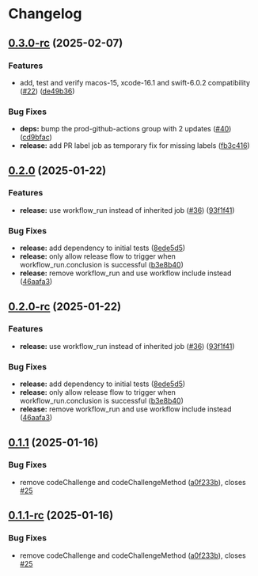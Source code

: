 # Changelog

## [0.3.0-rc](https://github.com/sonderformat-llc/fusionauth-swift-sdk/compare/v0.2.0...v0.3.0-rc) (2025-02-07)


### Features

* add, test and verify macos-15, xcode-16.1 and swift-6.0.2 compatibility ([#22](https://github.com/sonderformat-llc/fusionauth-swift-sdk/issues/22)) ([de49b36](https://github.com/sonderformat-llc/fusionauth-swift-sdk/commit/de49b362ec9cf0b6839536e283d4af96f275ee12))


### Bug Fixes

* **deps:** bump the prod-github-actions group with 2 updates ([#40](https://github.com/sonderformat-llc/fusionauth-swift-sdk/issues/40)) ([cd9bfac](https://github.com/sonderformat-llc/fusionauth-swift-sdk/commit/cd9bfac23b946a1735911bb9ed634f21a3ae8ce1))
* **release:** add PR label job as temporary fix for missing labels ([fb3c416](https://github.com/sonderformat-llc/fusionauth-swift-sdk/commit/fb3c41614f4b377c9c0ff43283608b82c23de83e))

## [0.2.0](https://github.com/sonderformat-llc/fusionauth-swift-sdk/compare/v0.1.1...v0.2.0) (2025-01-22)


### Features

* **release:** use workflow_run instead of inherited job ([#36](https://github.com/sonderformat-llc/fusionauth-swift-sdk/issues/36)) ([93f1f41](https://github.com/sonderformat-llc/fusionauth-swift-sdk/commit/93f1f41cc49890839a78b3c051f58c271918f739))


### Bug Fixes

* **release:** add dependency to initial tests ([8ede5d5](https://github.com/sonderformat-llc/fusionauth-swift-sdk/commit/8ede5d5d1043bf9a182a198113658453bdcc01c3))
* **release:** only allow release flow to trigger when workflow_run.conclusion is successful ([b3e8b40](https://github.com/sonderformat-llc/fusionauth-swift-sdk/commit/b3e8b40d6d30d76025c5fecf5d06b6b3f38288a1))
* **release:** remove workflow_run and use workflow include instead ([46aafa3](https://github.com/sonderformat-llc/fusionauth-swift-sdk/commit/46aafa388aa25cf6c188d572b0766a6051bc81f9))

## [0.2.0-rc](https://github.com/sonderformat-llc/fusionauth-swift-sdk/compare/v0.1.1...v0.2.0-rc) (2025-01-22)


### Features

* **release:** use workflow_run instead of inherited job ([#36](https://github.com/sonderformat-llc/fusionauth-swift-sdk/issues/36)) ([93f1f41](https://github.com/sonderformat-llc/fusionauth-swift-sdk/commit/93f1f41cc49890839a78b3c051f58c271918f739))


### Bug Fixes

* **release:** add dependency to initial tests ([8ede5d5](https://github.com/sonderformat-llc/fusionauth-swift-sdk/commit/8ede5d5d1043bf9a182a198113658453bdcc01c3))
* **release:** only allow release flow to trigger when workflow_run.conclusion is successful ([b3e8b40](https://github.com/sonderformat-llc/fusionauth-swift-sdk/commit/b3e8b40d6d30d76025c5fecf5d06b6b3f38288a1))
* **release:** remove workflow_run and use workflow include instead ([46aafa3](https://github.com/sonderformat-llc/fusionauth-swift-sdk/commit/46aafa388aa25cf6c188d572b0766a6051bc81f9))

## [0.1.1](https://github.com/sonderformat-llc/fusionauth-swift-sdk/compare/v0.1.0...v0.1.1) (2025-01-16)


### Bug Fixes

* remove codeChallenge and codeChallengeMethod ([a0f233b](https://github.com/sonderformat-llc/fusionauth-swift-sdk/commit/a0f233b1781b6188285c433a8a54ee2c62f3f9cb)), closes [#25](https://github.com/sonderformat-llc/fusionauth-swift-sdk/issues/25)

## [0.1.1-rc](https://github.com/sonderformat-llc/fusionauth-swift-sdk/compare/v0.1.0...v0.1.1-rc) (2025-01-16)


### Bug Fixes

* remove codeChallenge and codeChallengeMethod ([a0f233b](https://github.com/sonderformat-llc/fusionauth-swift-sdk/commit/a0f233b1781b6188285c433a8a54ee2c62f3f9cb)), closes [#25](https://github.com/sonderformat-llc/fusionauth-swift-sdk/issues/25)

